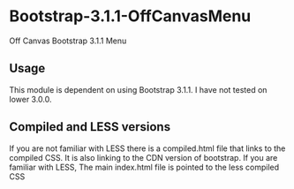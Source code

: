 Bootstrap-3.1.1-OffCanvasMenu
=============================

Off Canvas Bootstrap 3.1.1 Menu

## Usage

This module is dependent on using Bootstrap 3.1.1. I have not tested on lower 3.0.0. 

## Compiled and LESS versions

If you are not familiar with LESS there is a compiled.html file that links to the compiled CSS. It is also linking to the CDN version of bootstrap. If you are familiar with LESS, The main index.html file is pointed to the less compiled CSS
